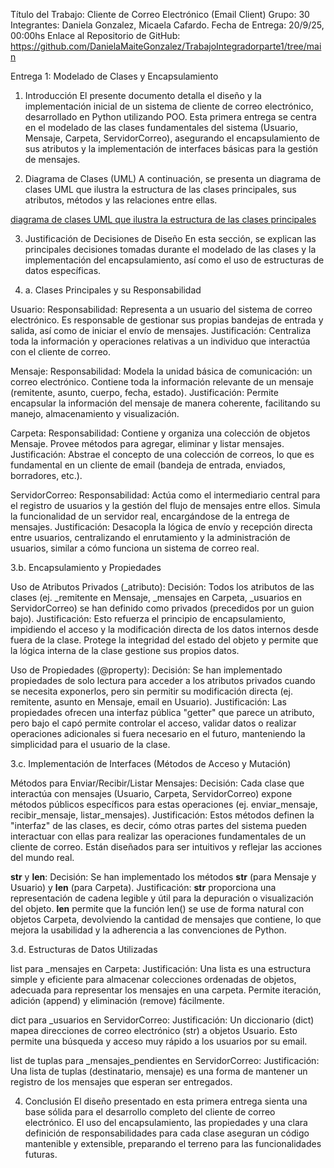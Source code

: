 Título del Trabajo: Cliente de Correo Electrónico (Email Client)
Grupo: 30
Integrantes: Daniela Gonzalez, Micaela Cafardo.
Fecha de Entrega: 20/9/25, 00:00hs
Enlace al Repositorio de GitHub: https://github.com/DanielaMaiteGonzalez/TrabajoIntegradorparte1/tree/main

Entrega 1: Modelado de Clases y Encapsulamiento

1. Introducción
El presente documento detalla el diseño y la implementación inicial de un sistema de cliente de correo electrónico, desarrollado en Python utilizando POO. Esta primera entrega se centra en el modelado de las clases fundamentales del sistema (Usuario, Mensaje, Carpeta, ServidorCorreo), asegurando el encapsulamiento de sus atributos y la implementación de interfaces básicas para la gestión de mensajes.

2. Diagrama de Clases (UML)
A continuación, se presenta un diagrama de clases UML que ilustra la estructura de las clases principales, sus atributos, métodos y las relaciones entre ellas.

[ diagrama de clases UML que ilustra la estructura de las clases principales](DiagramaUML.png)

3. Justificación de Decisiones de Diseño
En esta sección, se explican las principales decisiones tomadas durante el modelado de las clases y la implementación del encapsulamiento, así como el uso de estructuras de datos específicas.

3. a. Clases Principales y su Responsabilidad

Usuario:
Responsabilidad: Representa a un usuario del sistema de correo electrónico. Es responsable de gestionar sus propias bandejas de entrada y salida, así como de iniciar el envío de mensajes.
Justificación: Centraliza toda la información y operaciones relativas a un individuo que interactúa con el cliente de correo.

Mensaje:
Responsabilidad: Modela la unidad básica de comunicación: un correo electrónico. Contiene toda la información relevante de un mensaje (remitente, asunto, cuerpo, fecha, estado).
Justificación: Permite encapsular la información del mensaje de manera coherente, facilitando su manejo, almacenamiento y visualización.

Carpeta:
Responsabilidad: Contiene y organiza una colección de objetos Mensaje. Provee métodos para agregar, eliminar y listar mensajes.
Justificación: Abstrae el concepto de una colección de correos, lo que es fundamental en un cliente de email (bandeja de entrada, enviados, borradores, etc.).

ServidorCorreo:
Responsabilidad: Actúa como el intermediario central para el registro de usuarios y la gestión del flujo de mensajes entre ellos. Simula la funcionalidad de un servidor real, encargándose de la entrega de mensajes.
Justificación: Desacopla la lógica de envío y recepción directa entre usuarios, centralizando el enrutamiento y la administración de usuarios, similar a cómo funciona un sistema de correo real.

3.b. Encapsulamiento y Propiedades

Uso de Atributos Privados (_atributo):
Decisión: Todos los atributos de las clases (ej. _remitente en Mensaje, _mensajes en Carpeta, _usuarios en ServidorCorreo) se han definido como privados (precedidos por un guion bajo).
Justificación: Esto refuerza el principio de encapsulamiento, impidiendo el acceso y la modificación directa de los datos internos desde fuera de la clase. Protege la integridad del estado del objeto y permite que la lógica interna de la clase gestione sus propios datos.

Uso de Propiedades (@property):
Decisión: Se han implementado propiedades de solo lectura para acceder a los atributos privados cuando se necesita exponerlos, pero sin permitir su modificación directa (ej. remitente, asunto en Mensaje, email en Usuario).
Justificación: Las propiedades ofrecen una interfaz pública "getter" que parece un atributo, pero bajo el capó permite controlar el acceso, validar datos o realizar operaciones adicionales si fuera necesario en el futuro, manteniendo la simplicidad para el usuario de la clase.

3.c. Implementación de Interfaces (Métodos de Acceso y Mutación)

Métodos para Enviar/Recibir/Listar Mensajes:
Decisión: Cada clase que interactúa con mensajes (Usuario, Carpeta, ServidorCorreo) expone métodos públicos específicos para estas operaciones (ej. enviar_mensaje, recibir_mensaje, listar_mensajes).
Justificación: Estos métodos definen la "interfaz" de las clases, es decir, cómo otras partes del sistema pueden interactuar con ellas para realizar las operaciones fundamentales de un cliente de correo. Están diseñados para ser intuitivos y reflejar las acciones del mundo real.

__str__ y __len__:
Decisión: Se han implementado los métodos  __str__ (para Mensaje y Usuario) y __len__ (para Carpeta).
Justificación: __str__ proporciona una representación de cadena legible y útil para la depuración o visualización del objeto. __len__ permite que la función len() se use de forma natural con objetos Carpeta, devolviendo la cantidad de mensajes que contiene, lo que mejora la usabilidad y la adherencia a las convenciones de Python.

3.d. Estructuras de Datos Utilizadas

list para _mensajes en Carpeta:
Justificación: Una lista es una estructura simple y eficiente para almacenar colecciones ordenadas de objetos, adecuada para representar los mensajes en una carpeta. Permite iteración, adición (append) y eliminación (remove) fácilmente.

dict para _usuarios en ServidorCorreo:
Justificación: Un diccionario (dict) mapea direcciones de correo electrónico (str) a objetos Usuario. Esto permite una búsqueda y acceso muy rápido a los usuarios por su email.

list de tuplas para _mensajes_pendientes en ServidorCorreo:
Justificación: Una lista de tuplas (destinatario, mensaje) es una forma de mantener un registro de los mensajes que esperan ser entregados.

4. Conclusión
El diseño presentado en esta primera entrega sienta una base sólida para el desarrollo completo del cliente de correo electrónico. El uso del encapsulamiento, las propiedades y una clara definición de responsabilidades para cada clase aseguran un código mantenible y extensible, preparando el terreno para las funcionalidades futuras.